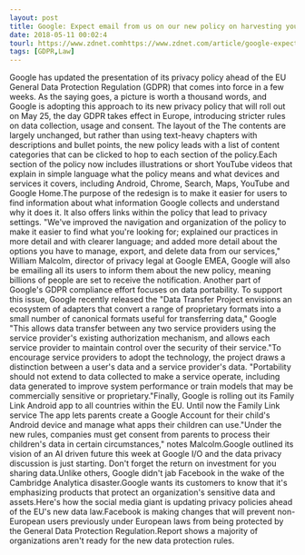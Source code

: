 ```yaml
---
layout: post
title: Google: Expect email from us on our new policy on harvesting your personal data
date: 2018-05-11 00:02:4
tourl: https://www.zdnet.comhttps://www.zdnet.com/article/google-expect-email-from-us-on-our-new-policy-on-harvesting-your-personal-data/
tags: [GDPR,Law]
---
```

Google has updated the presentation of its privacy policy ahead of the EU General Data Protection Regulation (GDPR) that comes into force in a few weeks. As the saying goes, a picture is worth a thousand words, and Google is adopting this approach to its new privacy policy that will roll out on May 25, the day GDPR takes effect in Europe, introducing stricter rules on data collection, usage and consent. The layout of the The contents are largely unchanged, but rather than using text-heavy chapters with descriptions and bullet points, the new policy leads with a list of content categories that can be clicked to hop to each section of the policy.Each section of the policy now includes illustrations or short YouTube videos that explain in simple language what the policy means and what devices and services it covers, including Android, Chrome, Search, Maps, YouTube and Google Home.The purpose of the redesign is to make it easier for users to find information about what information Google collects and understand why it does it. It also offers links within the policy that lead to privacy settings. "We've improved the navigation and organization of the policy to make it easier to find what you're looking for; explained our practices in more detail and with clearer language; and added more detail about the options you have to manage, export, and delete data from our services," William Malcolm, director of privacy legal at Google EMEA, Google will also be emailing all its users to inform them about the new policy, meaning billions of people are set to receive the notification. Another part of Google's GDPR compliance effort focuses on data portability. To support this issue, Google recently released the "Data Transfer Project envisions an ecosystem of adapters that convert a range of proprietary formats into a small number of canonical formats useful for transferring data," Google "This allows data transfer between any two service providers using the service provider's existing authorization mechanism, and allows each service provider to maintain control over the security of their service."To encourage service providers to adopt the technology, the project draws a distinction between a user's data and a service provider's data. "Portability should not extend to data collected to make a service operate, including data generated to improve system performance or train models that may be commercially sensitive or proprietary."Finally, Google is rolling out its Family Link Android app to all countries within the EU. Until now the Family Link service The app lets parents create a Google Account for their child's Android device and manage what apps their children can use."Under the new rules, companies must get consent from parents to process their children's data in certain circumstances," notes Malcolm.Google outlined its vision of an AI driven future this week at Google I/O and the data privacy discussion is just starting. Don't forget the return on investment for you sharing data.Unlike others, Google didn't jab Facebook in the wake of the Cambridge Analytica disaster.Google wants its customers to know that it's emphasizing products that protect an organization's sensitive data and assets.Here's how the social media giant is updating privacy policies ahead of the EU's new data law.Facebook is making changes that will prevent non-European users previously under European laws from being protected by the General Data Protection Regulation.Report shows a majority of organizations aren't ready for the new data protection rules.